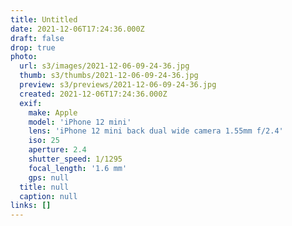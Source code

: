 ```yaml
---
title: Untitled
date: 2021-12-06T17:24:36.000Z
draft: false
drop: true
photo:
  url: s3/images/2021-12-06-09-24-36.jpg
  thumb: s3/thumbs/2021-12-06-09-24-36.jpg
  preview: s3/previews/2021-12-06-09-24-36.jpg
  created: 2021-12-06T17:24:36.000Z
  exif:
    make: Apple
    model: 'iPhone 12 mini'
    lens: 'iPhone 12 mini back dual wide camera 1.55mm f/2.4'
    iso: 25
    aperture: 2.4
    shutter_speed: 1/1295
    focal_length: '1.6 mm'
    gps: null
  title: null
  caption: null
links: []
---
```


